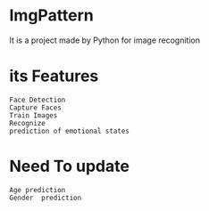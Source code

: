 # ImgPattern
It is a project made by Python for image recognition
# its Features
 	Face Detection
	Capture Faces
 	Train Images
	Recognize
	prediction of emotional states
# Need To update
	Age prediction
	Gender  prediction

